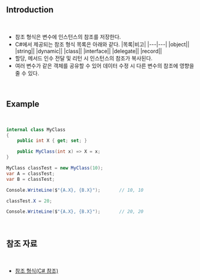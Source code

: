 
## Introduction

<br>

- 참조 형식은 변수에 인스턴스의 참조를 저장한다.
- C#에서 제공되는 참조 형식 목록은 아래와 같다.
    |목록|비고|
    |---|---|
    |object||
    |string||
    |dynamic||
    |class||
    |interface||
    |delegate||
    |record||
- 할당, 메서드 인수 전달 및 리턴 시 인스턴스의 참조가 복사된다.
- 여러 변수가 같은 객체를 공유할 수 있어 데이터 수정 시 다른 변수의 참조에 영향을 줄 수 있다.

<br>

## Example

<br>

```cs
internal class MyClass
{
    public int X { get; set; }

    public MyClass(int x) => X = x;
}
```
```cs
MyClass classTest = new MyClass(10);
var A = classTest;
var B = classTest;

Console.WriteLine($"{A.X}, {B.X}");       // 10, 10

classTest.X = 20;

Console.WriteLine($"{A.X}, {B.X}");       // 20, 20
```

<br>

## 참조 자료

<br>

- [참조 형식(C# 참조)](https://learn.microsoft.com/ko-kr/dotnet/csharp/language-reference/keywords/reference-types)
